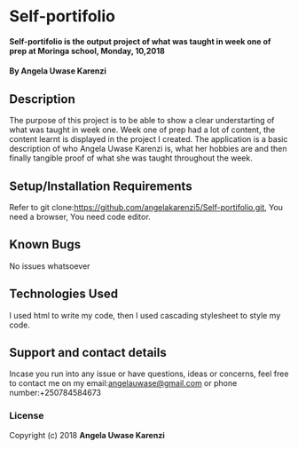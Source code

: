 # Self-portifolio
#### Self-portifolio is the output project of what was taught in week one of prep at Moringa school, Monday, 10,2018
#### By Angela Uwase Karenzi
## Description
The purpose of this project is to be able to show a clear understarting of what was taught in week one. Week one of prep had a lot of content, the content learnt is displayed in the project I created. The application is a basic description of who Angela Uwase Karenzi is, what her hobbies are and then finally tangible proof of what she was taught throughout the week.
## Setup/Installation Requirements
Refer to git clone:https://github.com/angelakarenzi5/Self-portifolio.git,
You need a browser,
You need code editor.
## Known Bugs
No issues whatsoever 
## Technologies Used
I used html to write my code, then I used cascading stylesheet to style my code.
## Support and contact details
Incase you run into any issue or have questions, ideas or concerns, feel free to contact me on my email:angelauwase@gmail.com or phone number:+250784584673
### License
Copyright (c) 2018 **Angela Uwase Karenzi**
